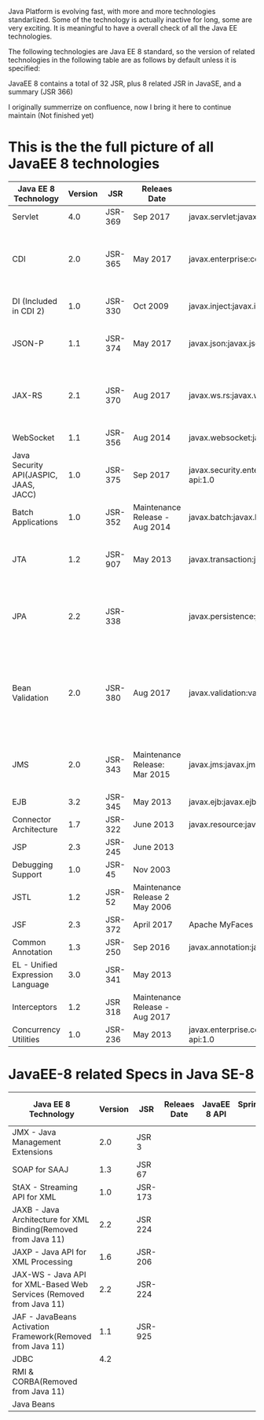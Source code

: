 
Java Platform is evolving fast, with more and more technologies standarlized.
Some of the technology is actually inactive for long, some are very exciting.
It is meaningful to have a overall check of all the Java EE technologies.

The following technologies are Java EE 8 standard, so the version of related technologies in the following table are as follows by default unless it is specified:

JavaEE 8 contains a total of 32 JSR, plus 8 related JSR in JavaSE, and a summary (JSR 366)

I originally summerrize on confluence, now I bring it here to continue maintain (Not finished yet)


# This is the the full picture of all JavaEE 8 technologies

| Java EE 8 Technology  | Version   |     JSR  | Releaes Date  | JavaEE 8 API  | Implementation |Spring5/SpringBoot 2.2  |
| --------------------- | --------- | -------- | ------------- | ---------- | -------------- | ------------- |
| Servlet               | 4.0                | JSR-369       | Sep 2017     | javax.servlet:javax.servlet-api:4.0.0  | Spring can be configured with embedded Servlet Servers such as Tomcat or Jetty. | Servlet Glassfish 5 Tomcat Jetty Wildfly |
|CDI|2.0|JSR-365|May 2017|javax.enterprise:cdi-api:2.0|Spring/SpringBoot implements CDI in its own way.Spring doesn't implement Java EE CDI 2.0 and is confirmed that they will support CDI 2 in the near future.|Full Implement CDI 2: Weld 3(Seam)  - Used by JBOSS;Apache OpenWebBeans  - Used by TomEE|
|DI (Included in CDI 2)|1.0|JSR-330|Oct 2009|javax.inject:javax.inject:1|Spring implements DI 1.0 (JSR-330) which is a subset of CDI 2.|Implementation of DI: Spring Guice Dagger|
|JSON-P|1.1|JSR-374|May 2017|javax.json:javax.json-api:1.1| |Implementation of JSON-P: Glassfish javax.json - Used by JBoss|
|JAX-RS|2.1|JSR-370|Aug 2017|javax.ws.rs:javax.ws.rs-api:2.1| |Full Implementation: Jersey(2.27) - Eclipse-RESTeasy - Used by JBOSS; Apache-CXF(3.2.0) - used by TomEE+|
|WebSocket|1.1|JSR-356|Aug 2014|javax.websocket:javax.websocket-api:1.1|Tyrus - Used by Glassfish; Tomcat, Jetty;Undertow - Used by Wildfly|
|Java Security API(JASPIC, JAAS, JACC)|1.0|JSR-375|Sep 2017|javax.security.enterprise:javax.security.enterprise-api:1.0|Soteria - Used by Glassfish(org.glassfish.soteria:javax.security.enterprise:1.0)|
|Batch Applications|1.0|JSR-352|Maintenance Release - Aug 2014|javax.batch:javax.batch-api:1.0.1|JBatch; Spring Batch 3| Spring Batch 3 is a full implementation of JSR 352 |
|JTA|1.2|JSR-907|May 2013|javax.transaction:javax.transaction-api:1.2|Glassfish 5;Apache Geronimo Transaction - Used by TomEE;Narayana(Seam) - Used by Wildfly; Atomikos - A commercial JPA;Bitronix - Not active, but a popular standalone one.|Spring provides an abstraction on top of  Transaction Management, including JTA.|
|JPA|2.2|JSR-338||javax.persistence:javax.persistence-api:2.2|Full Implementation of JPA 2.2; EclipseLink 2.7 onwards; Hibernate 5.3 onwards;DataNucleus 5.1 onwards|Spring DATA JPA is an abstraction which builds on top of other JPA provider such as Hibernate JPA|
|Bean Validation|2.0|JSR-380|Aug 2017|javax.validation:validation-api:2.0.0.final|Hibernate Validator - Used by JBoss;Apache BVal - Used by TomEE |Spring integrates with Hibernate Validation.The thing to flag is that spring doesn't turn on validation by default, there is a need to use @Valid to turn it on|
|JMS|2.0|JSR-343|Maintenance Release: Mar 2015|javax.jms:javax.jms-api:2.0|Eclipse OpenMQ - Used in GlassFish;Apache ActiveMQ  - Used by TomEE+;Active MQ 5 - Classic - doesn't support JMS 2;Active MQ Artemis support JMS 2;RabbitMQ - Not a compliance to JMS;HornetQ - Full compliance of JMS2, has merged to Artemis;Amazon SQS - Support JMS 1.1|
|EJB|3.2|JSR-345|May 2013|javax.ejb:javax.ejb-api:3.2|Apache OpenEJB - Used by TomEE Glassfish 5.0|
|Connector Architecture|1.7|JSR-322|June 2013|javax.resource:javax.resource-api:1.7|GlassFish 5.0 Apache Geronimo Connector - Used by TomEE+|
|JSP|2.3|JSR-245|June 2013|||
|Debugging Support|1.0|JSR-45|Nov 2003|||
|JSTL|1.2|JSR-52|Maintenance Release 2 May 2006|||
|JSF|2.3|JSR-372|April 2017|Apache MyFaces - Used by TomEE+(Not sure TomEE)||
|Common Annotation|1.3|JSR-250|Sep 2016|javax.annotation:javax.annotation-api:1.3||
|EL - Unified Expression Language|3.0|JSR-341|May 2013|||
|Interceptors|1.2|JSR 318|Maintenance Release - Aug 2017|||
|Concurrency Utilities|1.0|JSR-236|May 2013|javax.enterprise.concurrent:javax.enterprise.concurrent-api:1.0|

# JavaEE-8 related Specs in Java SE-8

| Java EE 8 Technology   | Version |     JSR       | Releaes Date  | JavaEE 8 API  | Spring5/SpringBoot 2.2 | Implementation -  Reference Implementation |
| --------------------- | ----------------- | ------------- | ------------- | ------------- | --------------------- | ------------- |
|JMX - Java Management Extensions|2.0|JSR 3||||
|SOAP for SAAJ|1.3|JSR 67||||
|StAX - Streaming API for XML|1.0|JSR-173||||
|JAXB - Java Architecture for XML Binding(Removed from Java 11)|2.2|JSR 224||||
|JAXP - Java API for XML Processing|1.6|JSR-206||||
|JAX-WS - Java API for XML-Based Web Services (Removed from Java 11)|2.2|JSR-224||||
|JAF - JavaBeans Activation Framework(Removed from Java 11)|1.1|JSR-925||||
|JDBC|4.2|||||
|RMI & CORBA(Removed from Java 11)||||||
|Java Beans||||||
